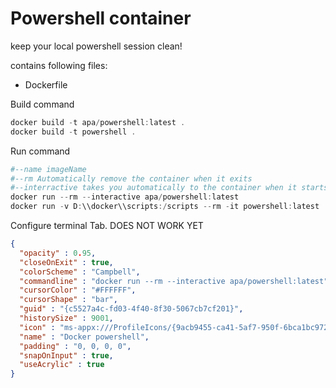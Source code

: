# Powershell container

keep your local powershell session clean!

contains following files:
- Dockerfile

Build command

```powershell
docker build -t apa/powershell:latest .
docker build -t powershell .
```

Run command
```powershell
#--name imageName
#--rm Automatically remove the container when it exits
#--interractive takes you automatically to the container when it starts
docker run --rm --interactive apa/powershell:latest
docker run -v D:\\docker\\scripts:/scripts --rm -it powershell:latest
```

Configure terminal Tab. DOES NOT WORK YET

```json
{
  "opacity" : 0.95,
  "closeOnExit" : true,
  "colorScheme" : "Campbell",
  "commandline" : "docker run --rm --interactive apa/powershell:latest",
  "cursorColor" : "#FFFFFF",
  "cursorShape" : "bar",
  "guid" : "{c5527a4c-fd03-4f40-8f30-5067cb7cf201}",
  "historySize" : 9001,
  "icon" : "ms-appx:///ProfileIcons/{9acb9455-ca41-5af7-950f-6bca1bc9722f}.png",
  "name" : "Docker powershell",
  "padding" : "0, 0, 0, 0",
  "snapOnInput" : true,
  "useAcrylic" : true
}
```